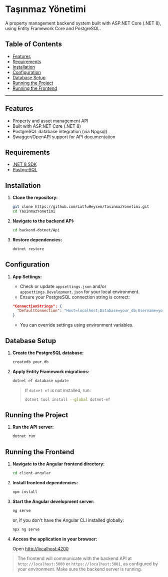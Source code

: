 # Taşınmaz Yönetimi

A property management backend system built with ASP.NET Core (.NET 8), using Entity Framework Core and PostgreSQL.

## Table of Contents

- [Features](#features)
- [Requirements](#requirements)
- [Installation](#installation)
- [Configuration](#configuration)
- [Database Setup](#database-setup)
- [Running the Project](#running-the-project)
- [Running the Frontend](#running-the-frontend)

---

## Features

- Property and asset management API
- Built with ASP.NET Core (.NET 8)
- PostgreSQL database integration (via Npgsql)
- Swagger/OpenAPI support for API documentation

## Requirements

- [.NET 8 SDK](https://dotnet.microsoft.com/download/dotnet/8.0)
- [PostgreSQL](https://www.postgresql.org/download/)

## Installation

1. **Clone the repository:**

   ```bash
   git clone https://github.com/LutfuHeysem/TasinmazYonetimi.git
   cd TasinmazYonetimi
   ```

2. **Navigate to the backend API:**

   ```bash
   cd backend-dotnet/Api
   ```

3. **Restore dependencies:**

   ```bash
   dotnet restore
   ```

## Configuration

1. **App Settings:**

   - Check or update `appsettings.json` and/or `appsettings.Development.json` for your local environment.
   - Ensure your PostgreSQL connection string is correct:

   ```json
   "ConnectionStrings": {
     "DefaultConnection": "Host=localhost;Database=your_db;Username=your_user;Password=your_password"
   }
   ```

   - You can override settings using environment variables.

## Database Setup

1. **Create the PostgreSQL database:**

   ```bash
   createdb your_db
   ```

2. **Apply Entity Framework migrations:**

   ```bash
   dotnet ef database update
   ```
   > If `dotnet ef` is not installed, run:
   > ```bash
   > dotnet tool install --global dotnet-ef
   > ```

## Running the Project

1. **Run the API server:**

   ```bash
   dotnet run
   ```

## Running the Frontend

1. **Navigate to the Angular frontend directory:**

   ```bash
   cd client-angular
   ```

2. **Install frontend dependencies:**

   ```bash
   npm install
   ```

3. **Start the Angular development server:**

   ```bash
   ng serve
   ```
   or, if you don't have the Angular CLI installed globally:
   ```bash
   npx ng serve
   ```

4. **Access the application in your browser:**

   Open [http://localhost:4200](http://localhost:4200)

> The frontend will communicate with the backend API at `http://localhost:5000` or `https://localhost:5001`, as configured by your environment. Make sure the backend server is running.


